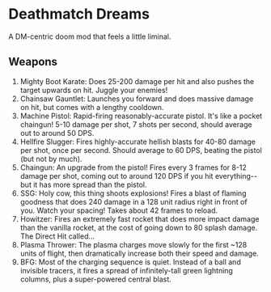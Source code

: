 # Deathmatch Dreams

A DM-centric doom mod that feels a little liminal.

## Weapons

1. Mighty Boot Karate: Does 25-200 damage per hit and also pushes the target upwards on hit. Juggle your enemies!
2. Chainsaw Gauntlet: Launches you forward and does massive damage on hit, but comes with a lengthy cooldown.
3. Machine Pistol: Rapid-firing reasonably-accurate pistol. It's like a pocket chaingun! 5-10 damage per shot, 7 shots per second, should average out to around 50 DPS.
4. Hellfire Slugger: Fires highly-accurate hellish blasts for 40-80 damage per shot, once per second. Should average to 60 DPS, beating the pistol (but not by much).
5. Chaingun: An upgrade from the pistol! Fires every 3 frames for 8-12 damage per shot, coming out to around 120 DPS if you hit everything--but it has more spread than the pistol.
6. SSG: Holy cow, this thing shoots explosions! Fires a blast of flaming goodness that does 240 damage in a 128 unit radius right in front of you. Watch your spacing! Takes about 42 frames to reload.
7. Howitzer: Fires an extremely fast rocket that does more impact damage than the vanilla rocket, at the cost of going down to 80 splash damage. The Direct Hit called...
8. Plasma Thrower: The plasma charges move slowly for the first ~128 units of flight, then dramatically increase both their speed and damage.
9. BFG: Most of the charging sequence is quiet. Instead of a ball and invisible tracers, it fires a spread of infinitely-tall green lightning columns, plus a super-powered central blast.